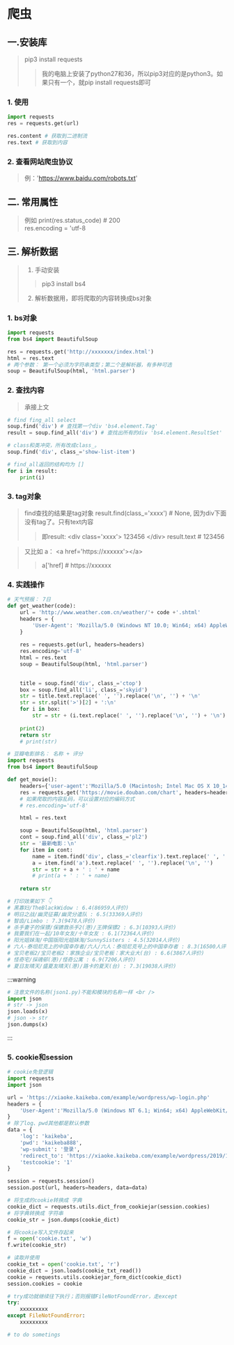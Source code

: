 # 爬虫

## 一.安装库
> pip3 install requests
>> 我的电脑上安装了python27和36，所以pip3对应的是python3。如果只有一个，就pip install requests即可
### 1. 使用
```python
import requests
res = requests.get(url)

res.content # 获取到二进制流
res.text # 获取到内容
```
### 2. 查看网站爬虫协议
> 例：'https://www.baidu.com/robots.txt'

## 二. 常用属性
> 例如 print(res.status_code) # 200 <br />
> res.encoding = 'utf-8
<image-preview imgUrl="python/requests1.png" width='200'></image-preview>

## 三. 解析数据
> 1. 手动安装
>> pip3 install bs4
> 2. 解析数据用，即将爬取的内容转换成bs对象
### 1. bs对象
```python
import requests
from bs4 import BeautifulSoup

res = requests.get('http://xxxxxxx/index.html')
html = res.text
# 两个参数： 第一个必须为字符串类型；第二个是解析器，有多种可选
soup = BeautifulSoup(html, 'html.parser')
```
### 2. 查找内容
> 承接上文
```py
# find fing_all select
soup.find('div') # 查找第一个div 'bs4.element.Tag'
result = soup.find_all('div') # 查找出所有的div 'bs4.element.ResultSet'

# class和类冲突，所有改成class_。
soup.find('div', class_='show-list-item')

# find_all返回的结构均为 []
for i in result:
    print(i)
```
<image-preview imgUrl="python/find.png" width='200'></image-preview>

### 3. tag对象
> find查找的结果是tag对象
> result.find(class_='xxxx') # None, 因为div下面没有tag了。只有text内容
>> 即result: \<div class='xxxx'> 123456 <\/div>
>> result.text # 123456 <br />

> 又比如 a： \<a href='https://xxxxxx'><\/a>
>> a['href] # https://xxxxxx

<image-preview imgUrl="python/tag.png" width='200'></image-preview>

### 4. 实践操作
```py
# 天气预报： 7日
def get_weather(code):
    url = 'http://www.weather.com.cn/weather/'+ code +'.shtml'
    headers = {
        'User-Agent': 'Mozilla/5.0 (Windows NT 10.0; Win64; x64) AppleWebKit/537.36 (KHTML, like Gecko) Chrome/92.0.4515.107 Safari/537.36'
    }
    
    res = requests.get(url, headers=headers)
    res.encoding='utf-8'
    html = res.text
    soup = BeautifulSoup(html, 'html.parser')

    
    title = soup.find('div', class_='ctop')
    box = soup.find_all('li', class_='skyid')
    str = title.text.replace(' ', '').replace('\n', '') + '\n'
    str = str.split('>')[2] + ':\n'
    for i in box:
        str = str + (i.text.replace(' ', '').replace('\n', '') + '\n')
    
    print(2)
    return str
    # print(str)
```
```py
# 豆瓣电影排名： 名称 + 评分
import requests
from bs4 import BeautifulSoup

def get_movie():
    headers={'user-agent':'Mozilla/5.0 (Macintosh; Intel Mac OS X 10_14_3) AppleWebKit/537.36 (KHTML, like Gecko) Chrome/79.0.3945.79 Safari/537.36'}
    res = requests.get('https://movie.douban.com/chart', headers=headers)
    # 如果爬取的内容乱码，可以设置对应的编码方式
    # res.encoding='utf-8'

    html = res.text

    soup = BeautifulSoup(html, 'html.parser')
    cont = soup.find_all('div', class_='pl2')
    str = '最新电影：\n'
    for item in cont:
        name = item.find('div', class_='clearfix').text.replace(' ', '').replace('\n', '')
        a = item.find('a').text.replace(' ', '').replace('\n', '')
        str = str + a + ' : ' + name
        # print(a + ' : ' + name)
    
    return str

# 打印效果如下 👇
# 黑寡妇/TheBlackWidow : 6.4(86959人评价)
# 明日之战/幽灵征募/幽灵分遣队 : 6.5(33369人评价)
# 智齿/Limbo : 7.3(9478人评价)
# 杀手妻子的保镖/保镳救杀手2(港)/王牌保镖2 : 6.3(10393人评价)
# 我要我们在一起/10年女友/十年女友 : 6.1(72364人评价)
# 阳光姐妹淘/中国版阳光姐妹淘/SunnySisters : 4.5(32014人评价)
# 六人-泰坦尼克上的中国幸存者/六人/六人：泰坦尼克号上的中国幸存者 : 8.3(16500人评价)
# 宝贝老板2/宝贝老板2：家族企业/宝贝老板：家大业大(台) : 6.6(3867人评价)
# 怪奇宅/採魂邨(港)/怪奇公寓 : 6.9(7206人评价)
# 夏日友晴天/盛夏友晴天(港)/路卡的夏天(台) : 7.3(19038人评价)

```


:::warning 
```py
# 注意文件的名称(json1.py)不能和模块的名称一样 <br />
import json
# str -> json
json.loads(x)
# json -> str
json.dumps(x)
```
:::


### 5. cookie和session
```py
# cookie免登逻辑
import requests
import json

url = 'https://xiaoke.kaikeba.com/example/wordpress/wp-login.php'
headers = {
    'User-Agent':'Mozilla/5.0 (Windows NT 6.1; Win64; x64) AppleWebKit/537.36 (KHTML, like Gecko) Chrome/77.0.3865.120 Safari/537.36'
}
# 除了log、pwd其他都是默认参数
data = {
    'log': 'kaikeba',
    'pwd': 'kaikeba888',
    'wp-submit': '登录',
    'redirect_to': 'https://xiaoke.kaikeba.com/example/wordpress/2019/10/17/%e5%bc%80%e8%af%be%e5%90%a7%e6%97%a0%e6%95%8c%e5%a5%bd%e5%90%83%e7%9a%84%e9%a3%9f%e5%a0%82%e4%b8%80%e5%91%a8%e8%8f%9c%e8%b0%b1/',
    'testcookie': '1'
}

session = requests.session()
session.post(url, headers=headers, data=data)

# 将生成的cookie转换成 字典
cookie_dict = requests.utils.dict_from_cookiejar(session.cookies)
# 将字典转换成 字符串
cookie_str = json.dumps(cookie_dict)

# 将cookie写入文件存起来
f = open('cookie.txt', 'w')
f.write(cookie_str)

```
```py
# 读取并使用
cookie_txt = open('cookie.txt', 'r')
cookie_dict = json.loads(cookie_txt_read())
cookie = requests.utils.cookiejar_form_dict(cookie_dict)
session.cookies = cookie
```

```py
# try成功就继续往下执行；否则报错FileNotFoundError，走except
try: 
    xxxxxxxxx
except FileNotFoundError: 
    xxxxxxxxx

# to do sometings
```